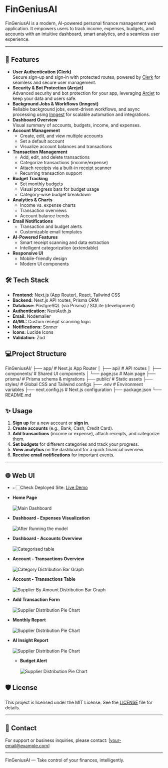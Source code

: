 # FinGeniusAI

FinGeniusAI is a modern, AI-powered personal finance management web application. It empowers users to track income, expenses, budgets, and accounts with an intuitive dashboard, smart analytics, and a seamless user experience.

---

## 🚀 Features


- **User Authentication (Clerk)**  
  Secure sign-up and sign-in with protected routes, powered by [Clerk](https://clerk.com/) for seamless and secure user management.
- **Security & Bot Protection (Arcjet)**  
  Advanced security and bot protection for your app, leveraging [Arcjet](https://arcjet.com/) to keep your data and users safe.
- **Background Jobs & Workflows (Inngest)**  
  Reliable background jobs, event-driven workflows, and async processing using [Inngest](https://www.inngest.com/) for scalable automation and integrations.
- **Dashboard Overview**  
  Visual summary of accounts, budgets, income, and expenses.
- **Account Management**  
  - Create, edit, and view multiple accounts  
  - Set a default account  
  - Visualize account balances and transactions
- **Transaction Management**  
  - Add, edit, and delete transactions  
  - Categorize transactions (income/expense)  
  - Attach receipts via a built-in receipt scanner  
  - Recurring transaction support
- **Budget Tracking**  
  - Set monthly budgets  
  - Visual progress bars for budget usage  
  - Category-wise budget breakdown
- **Analytics & Charts**  
  - Income vs. expense charts  
  - Transaction overviews  
  - Account balance trends
- **Email Notifications**  
  - Transaction and budget alerts  
  - Customizable email templates
- **AI-Powered Features**  
  - Smart receipt scanning and data extraction  
  - Intelligent categorization (extendable)
- **Responsive UI**  
  - Mobile-friendly design  
  - Modern UI components

## 🛠️ Tech Stack

- **Frontend:** Next.js (App Router), React, Tailwind CSS  
- **Backend:** Next.js API routes, Prisma ORM  
- **Database:** PostgreSQL (via Prisma) / SQLite (development)  
- **Authentication:** NextAuth.js  
- **Email:** Nodemailer  
- **AI/ML:** Custom receipt scanning logic  
- **Notifications:** Sonner  
- **Icons:** Lucide Icons  
- **Validation:** Zod

## 💻Project Structure

FinGeniusAI/
├── app/                  # Next.js App Router
│   ├── api/              # API routes
│   ├── components/       # Shared UI components
│   └── page.jsx          # Main page
├── prisma/               # Prisma schema & migrations
├── public/               # Static assets
├── styles/               # Global CSS and Tailwind configs
├── .env                  # Environment variables
├── next.config.js        # Next.js configuration
├── package.json
└── README.md

## ✨ Usage

1. **Sign up** for a new account or **sign in**.  
2. **Create accounts** (e.g., Bank, Cash, Credit Card).  
3. **Add transactions** (income or expense), attach receipts, and categorize them.  
4. **Set budgets** for different categories and track your progress.  
5. **View analytics** on the dashboard for a quick financial overview.  
6. **Receive email notifications** for important events.  

---

## 🌐 Web UI
   - 👉🏻Check Deployed Site: [Live Demo](https://fin-genius-ai.vercel.app/)
   
   - **Home Page**<br><br>![Main Dashboard](https://github.com/komal2203/FinGeniusAI/blob/main/ui_images/homepage1.png)
   - **Dashboard - Expenses Visualization**<br><br>![After Running the model](https://github.com/komal2203/FinGeniusAI/blob/main/ui_images/expenses-visulaization.png)
   - **Dashboard - Accounts Overview**<br><br>![Categorised table](https://github.com/komal2203/FinGeniusAI/blob/main/ui_images/account-overview.png)
   - **Account - Transactions Overview**<br><br>![Category Distribution Bar Graph](https://github.com/komal2203/FinGeniusAI/blob/main/ui_images/account-transaction-overview.png)
   - **Account - Transactions Table**<br><br>![ Supplier By Amount Distribution Bar Graph](https://github.com/komal2203/FinGeniusAI/blob/main/ui_images/account-transaction-table.png)
   - **Add Transaction Form**<br><br>![Supplier Distribution Pie Chart](https://github.com/komal2203/FinGeniusAI/blob/main/ui_images/add-transaction-form.png)
 - **Monthly Report**<br><br>![Supplier Distribution Pie Chart](https://github.com/komal2203/FinGeniusAI/blob/main/ui_images/monthly-financial-report.png)
- **AI Insight Report**<br><br>![Supplier Distribution Pie Chart](https://github.com/komal2203/FinGeniusAI/blob/main/ui_images/ai-insight-report.png)
   - **Budget Alert**<br><br>![Supplier Distribution Pie Chart](https://github.com/komal2203/FinGeniusAI/blob/main/ui_images/budget-alert.png)
 

## 🛡️ License

This project is licensed under the MIT License. See the [LICENSE](LICENSE) file for details.

---

## 📧 Contact

For support or business inquiries, please contact: [your-email@example.com]

---

FinGeniusAI — Take control of your finances, intelligently.

